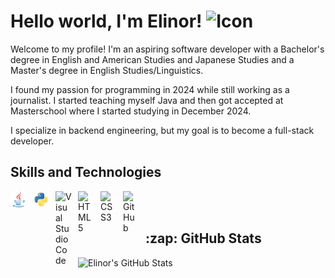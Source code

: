 <h1> Hello world, I'm Elinor! <img src="https://static-00.iconduck.com/assets.00/sparkles-emoji-2048x1972-iqck4205.png" alt="Icon" width="25">
</h1>

Welcome to my profile!
I'm an aspiring software developer with a Bachelor's degree in English and American Studies and Japanese Studies
and a Master's degree in English Studies/Linguistics.

I found my passion for programming in 2024 while still working as a journalist. I started teaching myself Java
and then got accepted at Masterschool where I started studying in December 2024. 

I specialize in backend engineering, but my goal is to become a full-stack developer.
<br>

<h2>Skills and Technologies</h2>
<img align="left" alt="Java" width="26px" src="https://raw.githubusercontent.com/devicons/devicon/master/icons/java/java-original.svg" style="padding-right:10px;" />
<img align="left" alt="Python" width="26px" src="https://raw.githubusercontent.com/devicons/devicon/master/icons/python/python-original.svg" style="padding-right:10px;" />
<img align="left" alt="Visual Studio Code" width="26px" src="https://cdn.jsdelivr.net/gh/devicons/devicon/icons/vscode/vscode-original.svg" style="padding-right:10px;" />
<img align="left" alt="HTML5" width="26px" src="https://cdn.jsdelivr.net/gh/devicons/devicon/icons/html5/html5-original.svg" style="padding-right:10px;" />
<img align="left" alt="CSS3" width="26px" src="https://cdn.jsdelivr.net/gh/devicons/devicon/icons/css3/css3-original.svg" style="padding-right:10px;" />
<!-- Dark Mode GitHub Icon -->
<picture>
  <source srcset="https://user-images.githubusercontent.com/3369400/139447912-e0f43f33-6d9f-45f8-be46-2df5bbc91289.png" media="(prefers-color-scheme: dark)">
  <img align="left" alt="GitHub" width="26px" src="https://user-images.githubusercontent.com/3369400/139448065-39a229ba-4b06-434b-bc67-616e2ed80c8f.png" style="padding-right:10px;">
</picture> <br> <br>

<h2> :zap: GitHub Stats </h2>

<img align="left" alt="Elinor's GitHub Stats" src="https://github-readme-stats.vercel.app/api?username=ElinorKotzott&bg_color=30,e96443,904e95&title_color=fff&text_color=fff" />







